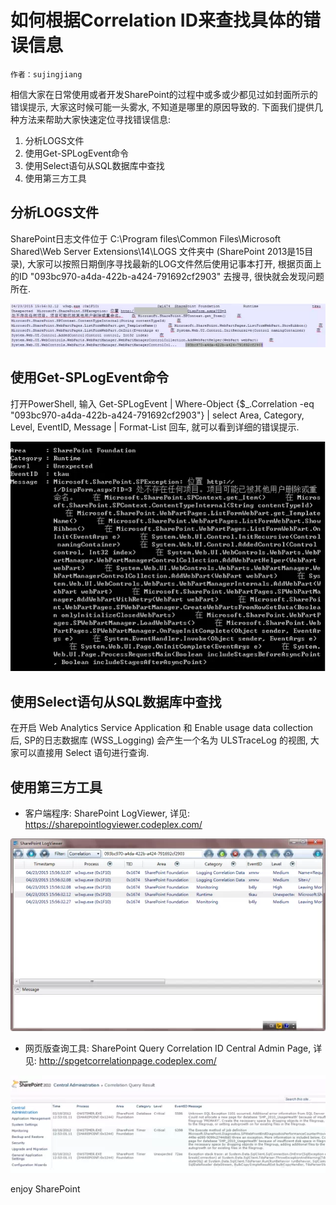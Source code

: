 # 如何根据Correlation ID来查找具体的错误信息
	作者：sujingjiang

相信大家在日常使用或者开发SharePoint的过程中或多或少都见过如封面所示的错误提示, 大家这时候可能一头雾水, 不知道是哪里的原因导致的. 下面我们提供几种方法来帮助大家快速定位寻找错误信息:

1. 分析LOGS文件
2. 使用Get-SPLogEvent命令
3. 使用Select语句从SQL数据库中查找
4. 使用第三方工具

## 分析LOGS文件
SharePoint日志文件位于 C:\Program files\Common Files\Microsoft Shared\Web Server Extensions\14\LOGS 文件夹中 (SharePoint 2013是15目录), 大家可以按照日期倒序寻找最新的LOG文件然后使用记事本打开, 根据页面上的ID "093bc970-a4da-422b-a424-791692cf2903" 去搜寻, 很快就会发现问题所在.

![](imgs/20150424.001.png)

## 使用Get-SPLogEvent命令
打开PowerShell, 输入 Get-SPLogEvent | Where-Object {$_.Correlation -eq "093bc970-a4da-422b-a424-791692cf2903"} | select Area, Category, Level, EventID, Message | Format-List 回车, 就可以看到详细的错误提示.

![](imgs/20150424.002.png)

## 使用Select语句从SQL数据库中查找
在开启 Web Analytics Service Application 和 Enable usage data collection 后, SP的日志数据库 (WSS_Logging) 会产生一个名为 ULSTraceLog 的视图, 大家可以直接用 Select 语句进行查询.

## 使用第三方工具
- 客户端程序: SharePoint LogViewer, 详见: https://sharepointlogviewer.codeplex.com/

![](imgs/20150424.003.png)

- 网页版查询工具: SharePoint Query Correlation ID Central Admin Page, 详见: http://spgetcorrelationpage.codeplex.com/

![](imgs/20150424.004.png)

enjoy SharePoint
